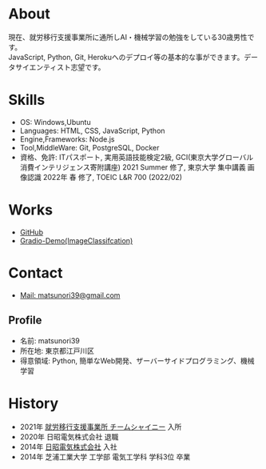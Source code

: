 # About  
現在、就労移行支援事業所に通所しAI・機械学習の勉強をしている30歳男性です。  
JavaScript, Python, Git, Herokuへのデプロイ等の基本的な事ができます。データサイエンティスト志望です。  

# Skills
- OS: Windows,Ubuntu
- Languages: HTML, CSS, JavaScript, Python
- Engine,Frameworks: Node.js
- Tool,MiddleWare: Git, PostgreSQL, Docker
- 資格、免許: ITパスポート, 実用英語技能検定2級, GCI(東京大学グローバル消費インテリジェンス寄附講座) 2021 Summer 修了, 東京大学 集中講義 画像認識 2022年 春 修了, TOEIC L&R 700 (2022/02)

# Works
- [GitHub](https://github.com/matsunori39)
- [Gradio-Demo(ImageClassifcation)](https://huggingface.co/spaces/matsunori39/gradio-demo)

# Contact
- [Mail: matsunori39@gmail.com](mailto:matsunori39@gmail.com)

## Profile  
- 名前: matsunori39
- 所在地: 東京都江戸川区
- 得意領域: Python, 簡単なWeb開発、ザーバーサイドプログラミング、機械学習

# History
- 2021年 [就労移行支援事業所 チームシャイニー](https://team-shiny.org/) 入所
- 2020年 日昭電気株式会社 退職
- 2014年 [日昭電気株式会社](https://www.nisshoelec.co.jp/) 入社
- 2014年 芝浦工業大学 工学部 電気工学科 学科3位 卒業
